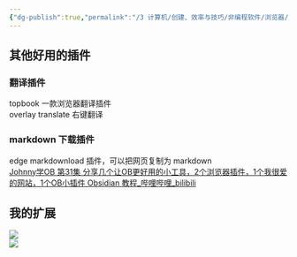 ```yaml
---
{"dg-publish":true,"permalink":"/3 计算机/创建、效率与技巧/非编程软件/浏览器/扩展/","title":"扩展"}
---
```



## 其他好用的插件
### 翻译插件
topbook 一款浏览器翻译插件  
overlay translate 右键翻译
### markdown 下载插件
edge markdownload 插件，可以把网页复制为 markdown  
[Johnny学OB 第31集 分享几个让OB更好用的小工具，2个浏览器插件，1个我很爱的网站，1个OB小插件 Obsidian 教程\_哔哩哔哩\_bilibili](https://www.bilibili.com/video/BV1WL4y187iV/?buvid=XY630CE669F34078F341989B1EE06E60B0127&is_story_h5=false&mid=g8UDjEqHIS5oCexxb9oAEQ%3D%3D&p=1&plat_id=116&share_from=ugc&share_medium=android&share_plat=android&share_session_id=2b15cd1b-9cce-4ab4-91a1-d04c428b4542&share_source=COPY&share_tag=s_i&timestamp=1692851306&unique_k=Dt8FKze&up_id=432408734&vd_source=20cb3e7c6ad3d64f0eb2d763ff005080)
## 我的扩展
![](/img/user/resources/attachments/20230722edge扩展1.png)  
![](/img/user/resources/attachments/20230722edge扩展2.png)